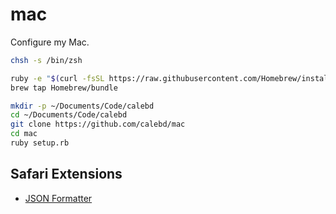 # mac

Configure my Mac.

```sh
chsh -s /bin/zsh
```

```sh
ruby -e "$(curl -fsSL https://raw.githubusercontent.com/Homebrew/install/master/install)"
brew tap Homebrew/bundle
```

```sh
mkdir -p ~/Documents/Code/calebd
cd ~/Documents/Code/calebd
git clone https://github.com/calebd/mac
cd mac
ruby setup.rb
```

## Safari Extensions

- [JSON Formatter](https://github.com/rfletcher/safari-json-formatter)
